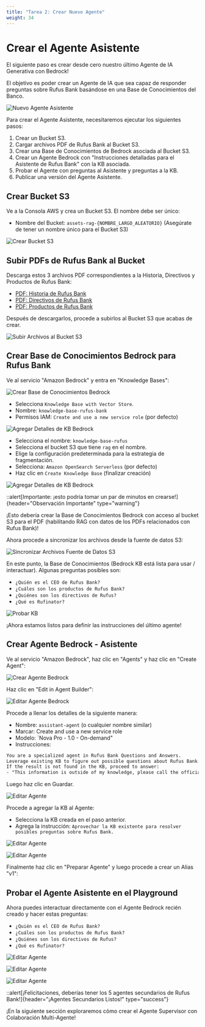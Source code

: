 ```yaml
---
title: "Tarea 2: Crear Nuevo Agente"
weight: 34
---
```


# Crear el Agente Asistente

El siguiente paso es crear desde cero nuestro último Agente de IA Generativa con Bedrock!

El objetivo es poder crear un Agente de IA que sea capaz de responder preguntas sobre Rufus Bank basándose en una Base de Conocimientos del Banco.

![Nuevo Agente Asistente](/static/03-images/workshop-new-agent-01.png)

Para crear el Agente Asistente, necesitaremos ejecutar los siguientes pasos:

1. Crear un Bucket S3.
2. Cargar archivos PDF de Rufus Bank al Bucket S3.
3. Crear una Base de Conocimientos de Bedrock asociada al Bucket S3.
4. Crear un Agente Bedrock con "Instrucciones detalladas para el Asistente de Rufus Bank" con la KB asociada.
5. Probar el Agente con preguntas al Asistente y preguntas a la KB.
6. Publicar una versión del Agente Asistente.

## Crear Bucket S3

Ve a la Consola AWS y crea un Bucket S3. El nombre debe ser único:

- Nombre del Bucket: `assets-rag-{NOMBRE_LARGO_ALEATORIO}` (Asegúrate de tener un nombre único para el Bucket S3)

![Crear Bucket S3](/static/03-images/workshop-new-agent-02.gif)

## Subir PDFs de Rufus Bank al Bucket

Descarga estos 3 archivos PDF correspondientes a la Historia, Directivos y Productos de Rufus Bank:

- [PDF: Historia de Rufus Bank](https://ws-assets-prod-iad-r-iad-ed304a55c2ca1aee.s3.us-east-1.amazonaws.com/86a37a0d-4310-4582-acac-04a0b7eafc83/rufus-bank-history.pdf)
- [PDF: Directivos de Rufus Bank](https://ws-assets-prod-iad-r-iad-ed304a55c2ca1aee.s3.us-east-1.amazonaws.com/86a37a0d-4310-4582-acac-04a0b7eafc83/rufus-bank-directives.pdf)
- [PDF: Productos de Rufus Bank](https://ws-assets-prod-iad-r-iad-ed304a55c2ca1aee.s3.us-east-1.amazonaws.com/86a37a0d-4310-4582-acac-04a0b7eafc83/rufus-products.pdf)

Después de descargarlos, procede a subirlos al Bucket S3 que acabas de crear.

![Subir Archivos al Bucket S3](/static/03-images/workshop-new-agent-03.gif)

## Crear Base de Conocimientos Bedrock para Rufus Bank

Ve al servicio "Amazon Bedrock" y entra en "Knowledge Bases":

![Crear Base de Conocimientos Bedrock](/static/03-images/workshop-new-agent-04.png)

- Selecciona `Knowledge Base with Vector Store`.
- Nombre: `knowledge-base-rufus-bank`
- Permisos IAM: `Create and use a new service role` (por defecto)

![Agregar Detalles de KB Bedrock](/static/03-images/workshop-new-agent-05.gif)

- Selecciona el nombre: `knowledge-base-rufus`
- Selecciona el bucket S3 que tiene `rag` en el nombre.
- Elige la configuración predeterminada para la estrategia de fragmentación.
- Selecciona: `Amazon OpenSearch Serverless` (por defecto)
- Haz clic en `Create Knowledge Base` (finalizar creación)

![Agregar Detalles de KB Bedrock](/static/03-images/workshop-new-agent-06.gif)

::alert[Importante: ¡esto podría tomar un par de minutos en crearse!]{header="Observación Importante" type="warning"}

¡Esto debería crear la Base de Conocimientos Bedrock con acceso al bucket S3 para el PDF (habilitando RAG con datos de los PDFs relacionados con Rufus Bank)!

Ahora procede a sincronizar los archivos desde la fuente de datos S3:

![Sincronizar Archivos Fuente de Datos S3](/static/03-images/workshop-new-agent-07.gif)

En este punto, la Base de Conocimientos (Bedrock KB está lista para usar / interactuar). Algunas preguntas posibles son:

- `¿Quién es el CEO de Rufus Bank?`
- `¿Cuáles son los productos de Rufus Bank?`
- `¿Quiénes son los directivos de Rufus?`
- `¿Qué es Rufinator?`

![Probar KB](/static/03-images/workshop-new-agent-08.gif)

¡Ahora estamos listos para definir las instrucciones del último agente!

## Crear Agente Bedrock - Asistente

Ve al servicio "Amazon Bedrock", haz clic en "Agents" y haz clic en "Create Agent":

![Crear Agente Bedrock](/static/03-images/workshop-new-agent-09.gif)

Haz clic en "Edit in Agent Builder":

![Editar Agente Bedrock](/static/03-images/workshop-new-agent-10.png)

Procede a llenar los detalles de la siguiente manera:

- Nombre: `assistant-agent` (o cualquier nombre similar)
- Marcar: Create and use a new service role
- Modelo: `Nova Pro - 1.0 - On-demand"
- Instrucciones:

```txt
You are a specialized agent in Rufus Bank Questions and Answers.
Leverage existing KB to figure out possible questions about Rufus Bank.
If the result is not found in the KB, proceed to answer:
- "This information is outside of my knowledge, please call the official Rufus Galaxy Contact Center"
```

Luego haz clic en Guardar.

![Editar Agente](/static/03-images/workshop-new-agent-11.png)

Procede a agregar la KB al Agente:

- Selecciona la KB creada en el paso anterior.
- Agrega la instrucción: `Aprovechar la KB existente para resolver posibles preguntas sobre Rufus Bank.`

![Editar Agente](/static/03-images/workshop-new-agent-12.gif)

![Editar Agente](/static/03-images/workshop-new-agent-13.png)

Finalmente haz clic en "Preparar Agente" y luego procede a crear un Alias "v1":

## Probar el Agente Asistente en el Playground

Ahora puedes interactuar directamente con el Agente Bedrock recién creado y hacer estas preguntas:

- `¿Quién es el CEO de Rufus Bank?`
- `¿Cuáles son los productos de Rufus Bank?`
- `¿Quiénes son los directivos de Rufus?`
- `¿Qué es Rufinator?`

![Editar Agente](/static/03-images/workshop-new-agent-14.gif)

![Editar Agente](/static/03-images/workshop-new-agent-15.gif)

![Editar Agente](/static/03-images/workshop-new-agent-16.png)

::alert[¡Felicitaciones, deberías tener los 5 agentes secundarios de Rufus Bank!]{header="¡Agentes Secundarios Listos!" type="success"}

¡En la siguiente sección exploraremos cómo crear el Agente Supervisor con Colaboración Multi-Agente!
